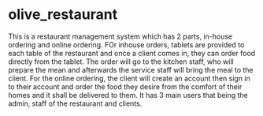 # olive_restaurant
This is a restaurant management system which has 2 parts, in-house ordering and online ordering.
FOr inhouse orders, tablets are provided to each table of the restaurant and once a client comes in, they can order food directly from the tablet.
The order will go to the kitchen staff, who will prepare the mean and afterwards the service staff will bring the meal to the client.
For the online ordering, the client will create an account then sign in to their account and order the food they desire from the comfort of their homes and it shall be delivered to them.
It has 3 main users that being the admin, staff of the restaurant and clients.
